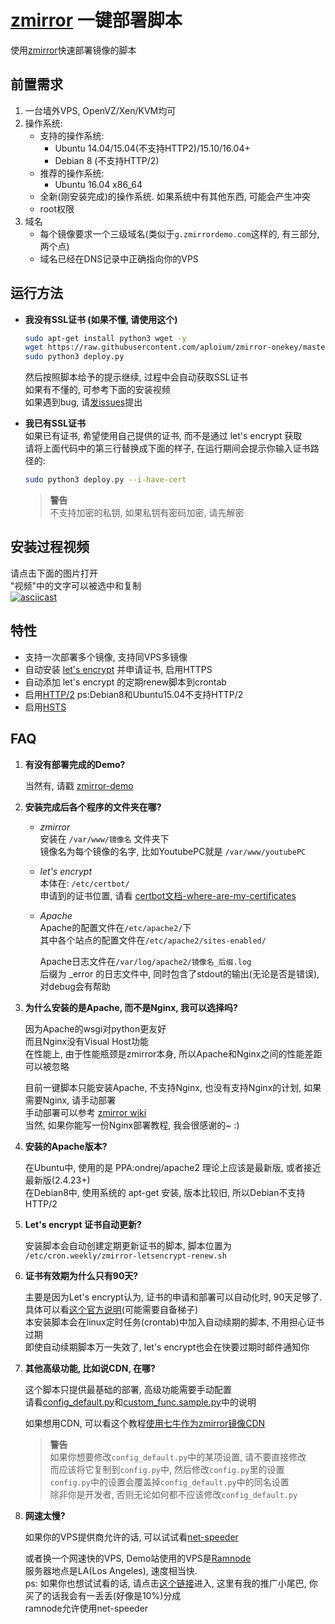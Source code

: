 # [zmirror](https://github.com/aploium/zmirror) 一键部署脚本

使用[zmirror](https://github.com/aploium/zmirror)快速部署镜像的脚本  

## 前置需求

1. 一台墙外VPS, OpenVZ/Xen/KVM均可  
2. 操作系统:    
    * 支持的操作系统:  
        * Ubuntu 14.04/15.04(不支持HTTP2)/15.10/16.04+  
        * Debian 8 (不支持HTTP/2)  
    * 推荐的操作系统:  
        * Ubuntu 16.04 x86_64
    * 全新(刚安装完成)的操作系统. 如果系统中有其他东西, 可能会产生冲突   
    * root权限  
3. 域名
    * 每个镜像要求一个三级域名(类似于`g.zmirrordemo.com`这样的, 有三部分, 两个点)  
    * 域名已经在DNS记录中正确指向你的VPS
  
## 运行方法

* **我没有SSL证书 (如果不懂, 请使用这个)**
    ```bash
    sudo apt-get install python3 wget -y
    wget https://raw.githubusercontent.com/aploium/zmirror-onekey/master/deploy.py
    sudo python3 deploy.py
    ```
    然后按照脚本给予的提示继续, 过程中会自动获取SSL证书  
    如果有不懂的, 可参考下面的安装视频  
    如果遇到bug, 请[发issues](https://github.com/aploium/zmirror-onekey/issues)提出  
  

  
* **我已有SSL证书**  
    如果已有证书, 希望使用自己提供的证书, 而不是通过 let's encrypt 获取  
    请将上面代码中的第三行替换成下面的样子, 在运行期间会提示你输入证书路径的:  
    ```bash
    sudo python3 deploy.py --i-have-cert
    ```
    
    > **警告**  
    > 不支持加密的私钥, 如果私钥有密码加密, 请先解密  


## 安装过程视频
请点击下面的图片打开  
"视频"中的文字可以被选中和复制  
[![asciicast](https://asciinema.org/a/83322.png)](https://asciinema.org/a/83322)  

## 特性

* 支持一次部署多个镜像, 支持同VPS多镜像  
* 自动安装 [let's encrypt](https://letsencrypt.org/) 并申请证书, 启用HTTPS  
* 自动添加 let's encrypt 的定期renew脚本到crontab  
* 启用[HTTP/2](https://zh.wikipedia.org/wiki/HTTP/2) ps:Debian8和Ubuntu15.04不支持HTTP/2  
* 启用[HSTS](https://zh.wikipedia.org/zh-cn/HTTP%E4%B8%A5%E6%A0%BC%E4%BC%A0%E8%BE%93%E5%AE%89%E5%85%A8)  

## FAQ

1. **有没有部署完成的Demo?**  

    当然有, 请戳 [zmirror-demo](https://github.com/aploium/zmirror#demo)  

2. **安装完成后各个程序的文件夹在哪?**  

    * *zmirror*  
        安装在 `/var/www/镜像名` 文件夹下  
        镜像名为每个镜像的名字, 比如YoutubePC就是 `/var/www/youtubePC`  
    * *let's encrypt*  
        本体在: `/etc/certbot/`  
        申请到的证书位置, 请看 [certbot文档-where-are-my-certificates](https://certbot.eff.org/docs/using.html#where-are-my-certificates)
    * *Apache*  
        Apache的配置文件在`/etc/apache2/`下  
        其中各个站点的配置文件在`/etc/apache2/sites-enabled/`  
    
        Apache日志文件在`/var/log/apache2/镜像名_后缀.log`  
        后缀为 _error 的日志文件中, 同时包含了stdout的输出(无论是否是错误), 对debug会有帮助  
        

3. **为什么安装的是Apache, 而不是Nginx, 我可以选择吗?**  
    
    因为Apache的wsgi对python更友好  
    而且Nginx没有Visual Host功能  
    在性能上, 由于性能瓶颈是zmirror本身, 所以Apache和Nginx之间的性能差距可以被忽略  
    
    目前一键脚本只能安装Apache, 不支持Nginx, 也没有支持Nginx的计划, 如果需要Nginx, 请手动部署  
    手动部署可以参考 [zmirror wiki](https://github.com/aploium/zmirror/wiki)  
    当然, 如果你能写一份Nginx部署教程, 我会很感谢的~ :)  

4. **安装的Apache版本?**
    
    在Ubuntu中, 使用的是 PPA:ondrej/apache2 理论上应该是最新版, 或者接近最新版(2.4.23+)  
    在Debian8中, 使用系统的 apt-get 安装, 版本比较旧, 所以Debian不支持HTTP/2  

5. **Let's encrypt 证书自动更新?**

    安装脚本会自动创建定期更新证书的脚本, 脚本位置为 `/etc/cron.weekly/zmirror-letsencrypt-renew.sh`  

6. **证书有效期为什么只有90天?**

    主要是因为Let's encrypt认为, 证书的申请和部署可以自动化时, 90天足够了.  
    具体可以看[这个官方说明](https://community.letsencrypt.org/t/pros-and-cons-of-90-day-certificate-lifetimes/4621)(可能需要自备梯子)  
    本安装脚本会在linux定时任务(crontab)中加入自动续期的脚本, 不用担心证书过期  
    即使自动续期脚本万一失效了, let's encrypt也会在快要过期时邮件通知你  

7. **其他高级功能, 比如说CDN, 在哪?**

    这个脚本只提供最基础的部署, 高级功能需要手动配置  
    请看[config_default.py](https://github.com/aploium/zmirror/blob/master/config_default.py)和[custom_func.sample.py](https://github.com/aploium/zmirror/blob/master/custom_func.sample.py)中的说明  
    
    如果想用CDN, 可以看这个教程[使用七牛作为zmirror镜像CDN](https://github.com/aploium/zmirror/wiki/%E4%BD%BF%E7%94%A8%E4%B8%83%E7%89%9B%E4%BD%9C%E4%B8%BAzmirror%E9%95%9C%E5%83%8F%E7%9A%84CDN)  
    
    > **警告**  
    > 如果你想要修改`config_default.py`中的某项设置, 请不要直接修改  
    > 而应该将它复制到`config.py`中, 然后修改`config.py`里的设置  
    > `config.py`中的设置会覆盖掉`config_default.py`中的同名设置  
    > 除非你是开发者, 否则无论如何都不应该修改`config_default.py`  

8. **网速太慢?**

    如果你的VPS提供商允许的话, 可以试试看[net-speeder](https://github.com/snooda/net-speeder)  
    
    或者换一个网速快的VPS, Demo站使用的VPS是[Ramnode](https://clientarea.ramnode.com/aff.php?aff=2990)  
    服务器地点是LA(Los Angeles), 速度相当快.  
    ps: 如果你也想试试看的话, 请点击[这个链接](https://clientarea.ramnode.com/aff.php?aff=2990)进入, 这里有我的推广小尾巴, 你买了的话我会有一丢丢(好像是10%)分成  
    ramnode允许使用net-speeder  

